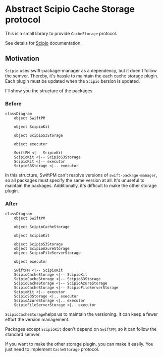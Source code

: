 # Abstract Scipio Cache Storage protocol

This is a small library to provide `CacheStorage` protocol.

See details for [Scipio](https://github.com/giginet/Scipio) documentation.

## Motivation

`Scipio` uses swift-package-manager as a dependency, but it doen't follow the semver. 
Thereby, it's hassle to maintain the each cache storage plugin. Each plugin must be updated when the `Scipio` bersion is updated.

I'll show you the structure of the packages.

### Before

```mermaid
classDiagram
    object SwiftPM

    object ScipioKit

    object ScipioS3Storage

    object executor

    SwiftPM <|-- ScipioKit
    ScipioKit <|-- ScipioS3Storage
    ScipioKit <|-- executor
    ScipioS3Storage <|.. executor
```

In this structure, SwiftPM can't resolve versions of `swift-package-manager`, so all packages must specify the same version at all. It's unuseful to maintain the packages.
Additionally, it's difficult to make the other storage plugin.

### After

```mermaid
classDiagram
    object SwiftPM

    object ScipioCacheStorage

    object ScipioKit

    object ScipioS3Storage
    object ScipioAzureStorage
    object ScipioFileServerStorage

    object executor

    SwiftPM <|-- ScipioKit
    ScipioCacheStorage <|-- ScipioKit
    ScipioCacheStorage <|-- ScipioS3Storage
    ScipioCacheStorage <|-- ScipioAzureStorage
    ScipioCacheStorage <|-- ScipioFileServerStorage
    ScipioKit <|-- executor
    ScipioS3Storage <|.. executor
    ScipioAzureStorage <|.. executor
    ScipioFileServerStorage <|.. executor
```

`ScipioCacheStorage`helps us to maintain the versioning. It can keep a fewer effort the version management.

Packages except `ScipioKit` doen't depend on `SwiftPM`, so it can follow the standard semver.

If you want to make the other storage plugin, you can make it easily. You just need to implement `CacheStorage` protocol.
